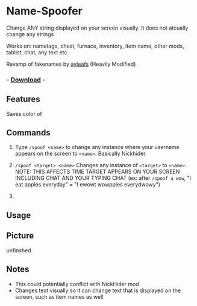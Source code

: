 # Name-Spoofer

Change ANY string displayed on your screen visually. It does not atcually change any strings

Works on: nametags, chest, furnace, inventory, item name, other mods, tablist, chat, any text etc.

Revamp of fakenames by [ayleafs](https://github.com/ayleafs/fake-names) (Heavily Modified)

### - [Download](https://link-url-here.org) -

## Features
Saves color of 

## Commands
1. Type `/spoof <name>` to change any instance where your username appears on the screen to `<name>`. Basically Nickhider.

2. `/spoof <target> <name>` Changes any instance of `<target>` to `<name>`. 
NOTE: THIS AFFECTS TIME TARGET APPEARS ON YOUR SCREEN INCLUDING CHAT AND YOUR TYPING CHAT (ex: after `/spoof a wow`, "I eat apples everyday" = "I ewowt wowpples everydwowy")

3. 


## Usage


## Picture
unfinshed

## Notes
- This could potentially conflict with NickHider mod
- Changes text visually so it can change text that is displayed on the screen, such as item names as well
